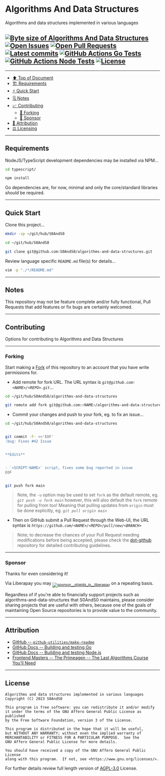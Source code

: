 # Algorithms And Data Structures
[heading__top]:
  #algorithms-and-data-structures
  "&#x2B06; Algorithms and data structures implemented in various languages"


Algorithms and data structures implemented in various languages


## [![Byte size of Algorithms And Data Structures][badge__main__algorithms_and_data_structures__source_code]][algorithms_and_data_structures__main__source_code] [![Open Issues][badge__issues__algorithms_and_data_structures]][issues__algorithms_and_data_structures] [![Open Pull Requests][badge__pull_requests__algorithms_and_data_structures]][pull_requests__algorithms_and_data_structures] [![Latest commits][badge__commits__algorithms_and_data_structures__main]][commits__algorithms_and_data_structures__main] [![GitHub Actions Go Tests][badge__github_actions_go]][activity_log__github_actions] [![GitHub Actions Node Tests][badge__github_actions_node]][activity_log__github_actions] [![License][badge__license]][branch__current__license]


---


- [:arrow_up: Top of Document][heading__top]
- [:building_construction: Requirements][heading__requirements]
- [:zap: Quick Start][heading__quick_start]
- [&#x1F5D2; Notes][heading__notes]
- [:chart_with_upwards_trend: Contributing][heading__contributing]
  - [:trident: Forking][heading__forking]
  - [:currency_exchange: Sponsor][heading__sponsor]
- [:card_index: Attribution][heading__attribution]
- [:balance_scale: Licensing][heading__license]


---



## Requirements
[heading__requirements]:
  #requirements
  "&#x1F3D7; Prerequisites and/or dependencies that this project needs to function properly"


NodeJS/TypeScript development dependencies may be installed via NPM...

```Bash
cd typescript/

npm install
```

Go dependencies are, for now, minimal and only the core/standard libraries
_should_ be required.


______


## Quick Start
[heading__quick_start]:
  #quick-start
  "&#9889; Perhaps as easy as one, 2.0,..."


Clone this project...

```Bash
mkdir -vp ~/git/hub/S0AndS0

cd ~/git/hub/S0AndS0

git clone git@github.com:S0AndS0/algorithms-and-data-structures.git
```


Review language specific `README.md` file(s) for details...

```bash
vim -p "./*/README.md"
```


______


## Notes
[heading__notes]:
  #notes
  "&#x1F5D2; Additional things to keep in mind when developing"


This repository may not be feature complete and/or fully functional, Pull
Requests that add features or fix bugs are certainly welcomed.


______


## Contributing
[heading__contributing]:
  #contributing
  "&#x1F4C8; Options for contributing to Algorithms and Data Structures"


Options for contributing to Algorithms and Data Structures


---


### Forking
[heading__forking]:
  #forking
  "&#x1F531; Tips for forking algorithms-and-data-structures"


Start making a [Fork][algorithms_and_data_structures__fork_it] of this repository to an account that you have write permissions for.


- Add remote for fork URL. The URL syntax is _`git@github.com:<NAME>/<REPO>.git`_...


```Bash
cd ~/git/hub/S0AndS0/algorithms-and-data-structures

git remote add fork git@github.com:<NAME>/algorithms-and-data-structures.git
```


- Commit your changes and push to your fork, eg. to fix an issue...


```Bash
cd ~/git/hub/S0AndS0/algorithms-and-data-structures


git commit -F- <<'EOF'
:bug: Fixes #42 Issue


**Edits**


- `<SCRIPT-NAME>` script, fixes some bug reported in issue
EOF


git push fork main
```


> Note, the `-u` option may be used to set `fork` as the default remote, eg.
> _`git push -u fork main`_ however, this will also default the `fork` remote
> for pulling from too! Meaning that pulling updates from `origin` must be done
> explicitly, eg. _`git pull origin main`_


- Then on GitHub submit a Pull Request through the Web-UI, the URL syntax is
  _`https://github.com/<NAME>/<REPO>/pull/new/<BRANCH>`_


> Note; to decrease the chances of your Pull Request needing modifications
> before being accepted, please check the
> [dot-github](https://github.com/S0AndS0/.github) repository for detailed
> contributing guidelines.


---


### Sponsor
  [heading__sponsor]:
  #sponsor
  "&#x1F4B1; Methods for financially supporting S0AndS0 that maintains algorithms-and-data-structures"


Thanks for even considering it!


Via Liberapay you may <sub>[![sponsor__shields_io__liberapay]][sponsor__link__liberapay]</sub> on a repeating basis.


Regardless of if you're able to financially support projects such as algorithms-and-data-structures that S0AndS0 maintains, please consider sharing projects that are useful with others, because one of the goals of maintaining Open Source repositories is to provide value to the community.


______


## Attribution
[heading__attribution]:
  #attribution
  "&#x1F4C7; Resources that where helpful in building this project so far."


- [GitHub -- `github-utilities/make-readme`](https://github.com/github-utilities/make-readme)
- [GitHub Docs -- Building and testing Go](https://docs.github.com/en/actions/automating-builds-and-tests/building-and-testing-go)
- [GitHub Docs -- Building and testing Node.js](https://docs.github.com/en/actions/automating-builds-and-tests/building-and-testing-nodejs)
- [Frontend Masters -- The Primeagen -- The Last Algorithms Course You'll Need](https://frontendmasters.com/teachers/the-primeagen/)


______


## License
[heading__license]:
  #license
  "&#x2696; Legal side of Open Source"


```
Algorithms and data structures implemented in various languages
Copyright (C) 2023 S0AndS0

This program is free software: you can redistribute it and/or modify
it under the terms of the GNU Affero General Public License as published
by the Free Software Foundation, version 3 of the License.

This program is distributed in the hope that it will be useful,
but WITHOUT ANY WARRANTY; without even the implied warranty of
MERCHANTABILITY or FITNESS FOR A PARTICULAR PURPOSE.  See the
GNU Affero General Public License for more details.

You should have received a copy of the GNU Affero General Public License
along with this program.  If not, see <https://www.gnu.org/licenses/>.
```


For further details review full length version of
[AGPL-3.0][branch__current__license] License.



[branch__current__license]:
  /LICENSE
  "&#x2696; Full length version of AGPL-3.0 License"

[badge__license]:
  https://img.shields.io/github/license/S0AndS0/algorithms-and-data-structures

[badge__commits__algorithms_and_data_structures__main]:
  https://img.shields.io/github/last-commit/S0AndS0/algorithms-and-data-structures/main.svg

[commits__algorithms_and_data_structures__main]:
  https://github.com/S0AndS0/algorithms-and-data-structures/commits/main
  "&#x1F4DD; History of changes on this branch"

[algorithms_and_data_structures__community]:
  https://github.com/S0AndS0/algorithms-and-data-structures/community
  "&#x1F331; Dedicated to functioning code"

[issues__algorithms_and_data_structures]:
  https://github.com/S0AndS0/algorithms-and-data-structures/issues
  "&#x2622; Search for and _bump_ existing issues or open new issues for project maintainer to address."

[algorithms_and_data_structures__fork_it]:
  https://github.com/S0AndS0/algorithms-and-data-structures/fork
  "&#x1F531; Fork it!"

[pull_requests__algorithms_and_data_structures]:
  https://github.com/S0AndS0/algorithms-and-data-structures/pulls
  "&#x1F3D7; Pull Request friendly, though please check the Community guidelines"

[algorithms_and_data_structures__main__source_code]:
  https://github.com/S0AndS0/algorithms-and-data-structures/
  "&#x2328; Project source!"

[badge__issues__algorithms_and_data_structures]:
  https://img.shields.io/github/issues/S0AndS0/algorithms-and-data-structures.svg

[badge__pull_requests__algorithms_and_data_structures]:
  https://img.shields.io/github/issues-pr/S0AndS0/algorithms-and-data-structures.svg

[badge__main__algorithms_and_data_structures__source_code]:
  https://img.shields.io/github/repo-size/S0AndS0/algorithms-and-data-structures

[sponsor__shields_io__liberapay]:
  https://img.shields.io/static/v1?logo=liberapay&label=Sponsor&message=S0AndS0

[sponsor__link__liberapay]:
  https://liberapay.com/S0AndS0
  "&#x1F4B1; Sponsor developments and projects that S0AndS0 maintains via Liberapay"

[badge__github_actions_go]:
  https://github.com/S0AndS0/algorithms-and-data-structures/actions/workflows/test-go.yml/badge.svg?branch=main

[badge__github_actions_node]:
  https://github.com/S0AndS0/algorithms-and-data-structures/actions/workflows/test-node.yml/badge.svg?branch=main

[activity_log__github_actions]:
  https://github.com/S0AndS0/algorithms-and-data-structures/deployments/activity_log

